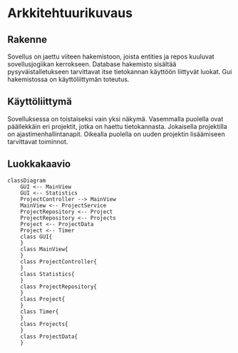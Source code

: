 # Arkkitehtuurikuvaus

## Rakenne

Sovellus on jaettu viiteen hakemistoon, joista entities ja repos kuuluvat sovellusjogiikan kerrokseen. Database hakemisto sisältää pysyväistalletukseen tarvittavat itse tietokannan käyttöön liittyvät luokat. Gui hakemistossa on käyttöliittymän toteutus.

## Käyttöliittymä

Sovelluksessa on toistaiseksi vain yksi näkymä. Vasemmalla puolella ovat päällekkäin eri projektit, jotka on haettu tietokannasta. Jokaisella projektilla on ajastimenhallintanapit. Oikealla puolella on uuden projektin lisäämiseen tarvittavat toiminnot.

## Luokkakaavio

```mermaid
classDiagram
    GUI <-- MainView
    GUI <-- Statistics
    ProjectController --> MainView
    MainView <-- ProjectService
    ProjectRepository <-- Project
    ProjectRepository <-- Projects
    Project <-- ProjectData
    Project <-- Timer
    class GUI{
    }
    class MainView{
    }
    class ProjectController{
    }
    class Statistics{
    }
    class ProjectRepository{
    }
    class Project{
    }
    class Timer{
    }
    class Projects{
    }
    class ProjectData{
    }
```
